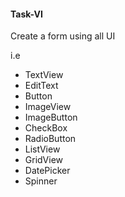 #### Task-VI
Create a form using all UI 

i.e
- TextView
- EditText
- Button
- ImageView
- ImageButton
- CheckBox
- RadioButton
- ListView
- GridView
- DatePicker
- Spinner
